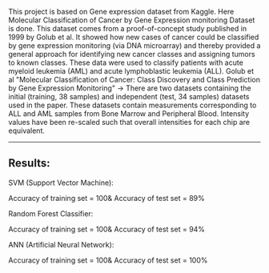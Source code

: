 This project is based on Gene expression dataset from Kaggle. Here Molecular Classification of Cancer by Gene Expression monitoring Dataset is done. This dataset comes from a proof-of-concept study published in 1999 by Golub et al. It showed how new cases of cancer could be classified by gene expression monitoring (via DNA microarray) and thereby provided a general approach for identifying new cancer classes and assigning tumors to known classes. These data were used to classify patients with acute myeloid leukemia (AML) and acute lymphoblastic leukemia (ALL). Golub et al "Molecular Classification of Cancer: Class Discovery and Class
Prediction by Gene Expression Monitoring" ->
There are two datasets containing the initial (training, 38 samples) and independent (test, 34 samples) datasets used in the paper. These datasets contain measurements corresponding to ALL and AML samples from Bone Marrow and Peripheral Blood. Intensity values have been re-scaled such that overall intensities for each chip are equivalent. 

---------------------------------------
Results:
---------------------------------------

SVM (Support Vector Machine):

Accuracy of training set = 100&
Accuracy of test set = 89%

Random Forest Classifier:

Accuracy of training set = 100&
Accuracy of test set = 94%

ANN (Artificial Neural Network):

Accuracy of training set = 100&
Accuracy of test set = 100%





